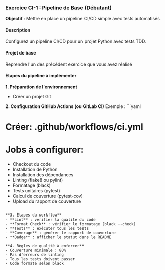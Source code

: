 ### Exercice CI-1 : Pipeline de Base (Débutant)
**Objectif** : Mettre en place un pipeline CI/CD simple avec tests automatisés

#### Description
Configurez un pipeline CI/CD pour un projet Python avec tests TDD.

#### Projet de base
Reprendre l'un des précédent exercice que vous avez réalisé 

#### Étapes du pipeline à implémenter

**1. Préparation de l'environnement**
- Créer un projet Git

**2. Configuration GitHub Actions (ou GitLab CI)**
Exemple : ```yaml
# Créer: .github/workflows/ci.yml
# Jobs à configurer:
- Checkout du code
- Installation de Python
- Installation des dépendances
- Linting (flake8 ou pylint)
- Formatage (black)
- Tests unitaires (pytest)
- Calcul de couverture (pytest-cov)
- Upload du rapport de couverture
```

**3. Étapes du workflow**
- **Lint** : vérifier la qualité du code
- **Format Check** : vérifier le formatage (black --check)
- **Tests** : exécuter tous les tests
- **Coverage** : générer le rapport de couverture
- **Badge** : afficher le statut dans le README

**4. Règles de qualité à enforcer**
- Couverture minimale : 80%
- Pas d'erreurs de linting
- Tous les tests doivent passer
- Code formaté selon black
